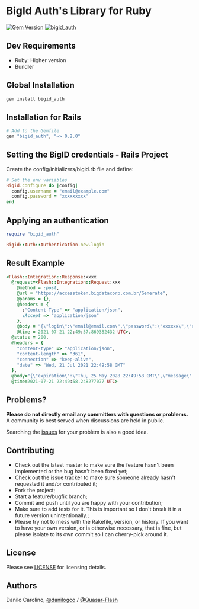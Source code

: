 BigId Auth's Library for Ruby
==============

[![Gem Version](https://badge.fury.io/rb/bigid_auth.svg)](https://badge.fury.io/rb/bigid_auth)
[![bigid_auth](https://github.com/Quasar-Flash/bigid_auth/actions/workflows/ruby.yml/badge.svg)](https://github.com/Quasar-Flash/bigid_auth/actions/workflows/ruby.yml)

Dev Requirements
-----------------

- Ruby: Higher version
- Bundler

Global Installation
-----------------

```ruby
gem install bigid_auth
```

Installation for Rails
-----------------

```ruby
# Add to the Gemfile
gem "bigid_auth", "~> 0.2.0"
```

Setting the BigID credentials - Rails Project
-----------------

Create the config/initializers/bigid.rb file and define:

```ruby
# Set the env variables
Bigid.configure do |config|
  config.username = "email@example.com"
  config.password = "xxxxxxxxx"
end
```

Applying an authentication
-----------------

```ruby
require "bigid_auth"

Bigid::Auth::Authentication.new.login
```

Result Example
-----------------

```ruby
<Flash::Integration::Response:xxxx
  @request=<Flash::Integration::Request:xxx
    @method = :post,
    @url = "https://accesstoken.bigdatacorp.com.br/Generate",
    @params = {},
    @headers = {
      :"Content-Type" => "application/json",
      :Accept => "application/json"
    },
    @body = "{\"login\":\"email@email.com\",\"password\":\"xxxxxx\",\"expires\":60000}",
    @time = 2021-07-21 22:49:57.869382432 UTC>,
  @status = 200,
  @headers = {
    "content-type" => "application/json",
    "content-length" => "361",
    "connection" => "keep-alive",
    "date" => "Wed, 21 Jul 2021 22:49:58 GMT"
  },
  @body="{\"expiration\":\"Thu, 25 May 2028 22:49:58 GMT\",\"message\":\"Token Generated\",\"success\":true,\"token\":\"xxx\",\"tokenID\":\"xxx\"}\n",
  @time=2021-07-21 22:49:58.248277077 UTC>

```

Problems?
-----------------

**Please do not directly email any committers with questions or problems.**  A
community is best served when discussions are held in public.

Searching the [issues](https://github.com/Quasar-Flash/bigid_auth/issues)
for your problem is also a good idea.

Contributing
-----------------

- Check out the latest master to make sure the feature hasn't been implemented
or the bug hasn't been fixed yet;
- Check out the issue tracker to make sure someone already hasn't requested it
and/or contributed it;
- Fork the project;
- Start a feature/bugfix branch;
- Commit and push until you are happy with your contribution;
- Make sure to add tests for it. This is important so I don't break it in a
future version unintentionally.;
- Please try not to mess with the Rakefile, version, or history. If you want to
have your own version, or is otherwise necessary, that is fine, but please
isolate to its own commit so I can cherry-pick around it.

License
-----------------

Please see [LICENSE](https://github.com/Quasar-Flash/bigid_auth/blob/master/LICENSE.txt)
for licensing details.

Authors
-----------------

Danilo Carolino, [@danilogco](https://github.com/danilogco) / [@Quasar-Flash](https://github.com/Quasar-Flash)
